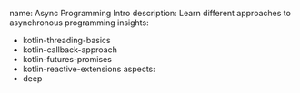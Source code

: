name: Async Programming Intro
description: Learn different approaches to asynchronous programming
insights:
  - kotlin-threading-basics
  - kotlin-callback-approach
  - kotlin-futures-promises
  - kotlin-reactive-extensions
aspects:
  - deep 